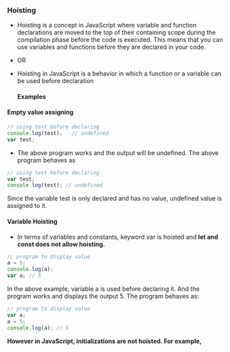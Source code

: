 ### Hoisting

- Hoisting is a concept in JavaScript where variable and function declarations are moved to the top of their containing scope during the compilation phase before the code is executed. This means that you can use variables and functions before they are declared in your code.
- OR
- Hoisting in JavaScript is a behavior in which a function or a variable can be used before declaration

  #### Examples
#### Empty value assigning
  ``` javascript
  // using test before declaring
console.log(test);   // undefined
var test;
```
- The above program works and the output will be undefined. The above program behaves as

``` javascript
// using test before declaring
var test;
console.log(test); // undefined
```
Since the variable test is only declared and has no value, undefined value is assigned to it.

#### Variable Hoisting
- In terms of variables and constants, keyword var is hoisted and **let and const does not allow hoisting.**

```javascript
// program to display value
a = 5;
console.log(a);
var a; // 5
```
In the above example, variable a is used before declaring it. And the program works and displays the output 5. The program behaves as:

```javascript
// program to display value
var a;
a = 5;
console.log(a); // 5
```
**However in JavaScript, initializations are not hoisted. For example,**
